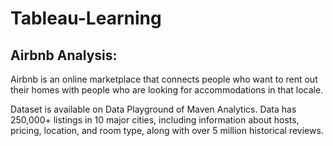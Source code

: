 # Tableau-Learning



## Airbnb Analysis:

Airbnb is an online marketplace that connects people who want to rent out their homes with people who are looking for accommodations in that locale. 

Dataset is available on Data Playground of Maven Analytics. Data has 250,000+ listings in 10 major cities, including information about hosts, pricing, location, and room type, along with over 5 million historical reviews.
